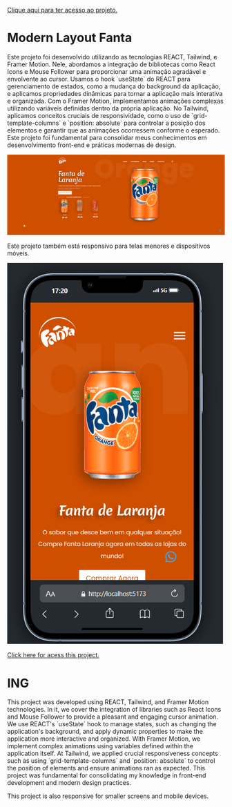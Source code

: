 <a href="https://modern-layout-fanta.vercel.app/">Clique aqui para ter acesso ao projeto.</a>

<h1>Modern Layout Fanta</h1>

<p>Este projeto foi desenvolvido utilizando as tecnologias REACT, Tailwind, e Framer Motion. Nele, abordamos a integração de bibliotecas como React Icons e Mouse Follower para proporcionar uma animação agradável e envolvente ao cursor. Usamos o hook `useState` do REACT para gerenciamento de estados, como a mudança do background da aplicação, e aplicamos propriedades dinâmicas para tornar a aplicação mais interativa e organizada. Com o Framer Motion, implementamos animações complexas utilizando variáveis definidas dentro da própria aplicação. No Tailwind, aplicamos conceitos cruciais de responsividade, como o uso de `grid-template-columns` e `position: absolute` para controlar a posição dos elementos e garantir que as animações ocorressem conforme o esperado. Este projeto foi fundamental para consolidar meus conhecimentos em desenvolvimento front-end e práticas modernas de design.</p>




![alt text](image.png)


<p>Este projeto também está responsivo para telas menores e dispositívos móveis.</p>

![alt text](image-1.png)



<a href="https://modern-layout-fanta.vercel.app/">Click here for acess this project.</a>

<h1>ING</h1>

<p>This project was developed using REACT, Tailwind, and Framer Motion technologies. In it, we cover the integration of libraries such as React Icons and Mouse Follower to provide a pleasant and engaging cursor animation. We use REACT's `useState` hook to manage states, such as changing the application's background, and apply dynamic properties to make the application more interactive and organized. With Framer Motion, we implement complex animations using variables defined within the application itself. At Tailwind, we applied crucial responsiveness concepts such as using `grid-template-columns` and `position: absolute` to control the position of elements and ensure animations ran as expected. This project was fundamental for consolidating my knowledge in front-end development and modern design practices.</p>



<p>This project is also responsive for smaller screens and mobile devices.</p>
